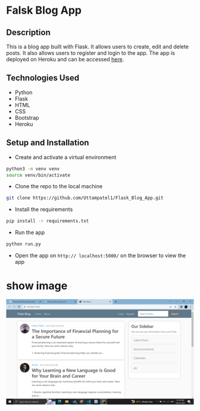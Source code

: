 # Falsk Blog App

## Description
This is a blog app built with Flask. It allows users to create, edit and delete posts. It also allows users to register and login to the app. The app is deployed on Heroku and can be accessed [here](https://flask-blog-app-2021.herokuapp.com/).

## Technologies Used
- Python
- Flask
- HTML
- CSS
- Bootstrap
- Heroku

## Setup and Installation
- Create and activate a virtual environment
```bash
python3 -m venv venv
source venv/bin/activate
```
- Clone the repo to the local machine
```bash
git clone https://github.com/Uttampatel1/Flask_Blog_App.git
```
- Install the requirements
```bash
pip install -r requirements.txt
```
- Run the app
```bash
python run.py
```
- Open the app on `http:// localhost:5000/` on the browser to view the app 

# show image 
![image](img/site.png)

